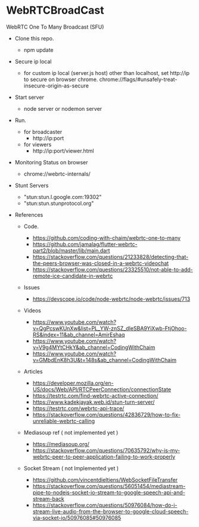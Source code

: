 # WebRTCBroadCast
WebRTC One To Many Broadcast (SFU)



- Clone this repo.
  - npm update

- Secure ip local
  - for custom ip local (server.js host) other than localhost, set http://ip to secure on browser chrome.
    chrome://flags/#unsafely-treat-insecure-origin-as-secure

- Start server
  - node server or nodemon server

- Run.
  - for broadcaster
    - http://ip:port
  - for viewers
    - http://ip:port/viewer.html

- Monitoring Status on browser
    - chrome://webrtc-internals/

- Stunt Servers
    - "stun:stun.l.google.com:19302"
    - "stun:stun.stunprotocol.org"


- References
  - Code.
    - https://github.com/coding-with-chaim/webrtc-one-to-many
    - https://github.com/jamalag/flutter-webrtc-part2/blob/master/lib/main.dart
    - https://stackoverflow.com/questions/21233828/detecting-that-the-peers-browser-was-closed-in-a-webrtc-videochat
    - https://stackoverflow.com/questions/23325510/not-able-to-add-remote-ice-candidate-in-webrtc
  
  - Issues 
    - https://devscope.io/code/node-webrtc/node-webrtc/issues/713

  - Videos
    - https://www.youtube.com/watch?v=QgPcswKUnXw&list=PL_YW-znSZ_dIeSBA9YiXwb-FtjOhoo-RS&index=11&ab_channel=AmirEshaq
    - https://www.youtube.com/watch?v=V9g4MYtCHkY&ab_channel=CodingWithChaim  
    - https://www.youtube.com/watch?v=GMbdEnK8h3U&t=148s&ab_channel=CodingWithChaim 
    
  - Articles
    - https://developer.mozilla.org/en-US/docs/Web/API/RTCPeerConnection/connectionState
    - https://testrtc.com/find-webrtc-active-connection/
    - https://www.kadekjayak.web.id/stun-turn-server/
    - https://testrtc.com/webrtc-api-trace/
    - https://stackoverflow.com/questions/42836729/how-to-fix-unreliable-webrtc-calling

  - Mediasoup ref ( not implemented yet ) 
    - https://mediasoup.org/
    - https://stackoverflow.com/questions/70635792/why-is-my-webrtc-peer-to-peer-application-failing-to-work-properly
  
  - Socket Stream ( not Implemented yet )
    - https://github.com/vincentdieltiens/WebSocketFileTransfer
    - https://stackoverflow.com/questions/56051454/mediastream-pipe-to-nodejs-socket-io-stream-to-google-speech-api-and-stream-back
    - https://stackoverflow.com/questions/50976084/how-do-i-stream-live-audio-from-the-browser-to-google-cloud-speech-via-socket-io/50976085#50976085
    